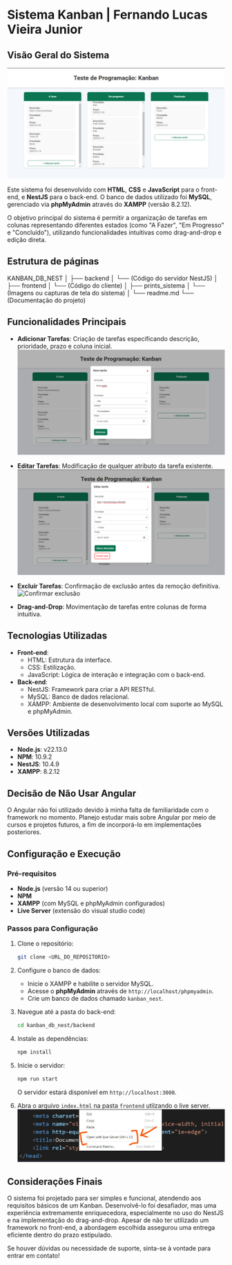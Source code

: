 # Sistema Kanban | Fernando Lucas Vieira Junior

## Visão Geral do Sistema

![Tela inicial](./prints_sistema/tela_inicial_kanban.png)

Este sistema foi desenvolvido com **HTML**, **CSS** e **JavaScript** para o front-end, e **NestJS** para o back-end. O banco de dados utilizado foi **MySQL**, gerenciado via **phpMyAdmin** através do **XAMPP** (versão 8.2.12).

O objetivo principal do sistema é permitir a organização de tarefas em colunas representando diferentes estados (como "A Fazer", "Em Progresso" e "Concluído"), utilizando funcionalidades intuitivas como drag-and-drop e edição direta.

## Estrutura de páginas

KANBAN_DB_NEST
│
├── backend
│   └── (Código do servidor NestJS)
│
├── frontend
│   └── (Código do cliente)
│
├── prints_sistema
│   └── (Imagens ou capturas de tela do sistema)
│
└── readme.md
    └── (Documentação do projeto)

## Funcionalidades Principais

- **Adicionar Tarefas**: Criação de tarefas especificando descrição, prioridade, prazo e coluna inicial.
![Criar tarefa](./prints_sistema/criando_task.png)


- **Editar Tarefas**: Modificação de qualquer atributo da tarefa existente.
![Alterar tarefa](./prints_sistema/alterando_task.png)


- **Excluir Tarefas**: Confirmação de exclusão antes da remoção definitiva.
![Confirmar exclusão](./prints_sistema/confirmar_exclusão.png)


- **Drag-and-Drop**: Movimentação de tarefas entre colunas de forma intuitiva.


## Tecnologias Utilizadas

- **Front-end**:
  - HTML: Estrutura da interface.
  - CSS: Estilização.
  - JavaScript: Lógica de interação e integração com o back-end.
- **Back-end**:
  - NestJS: Framework para criar a API RESTful.
  - MySQL: Banco de dados relacional.
  - XAMPP: Ambiente de desenvolvimento local com suporte ao MySQL e phpMyAdmin.

## Versões Utilizadas

- **Node.js**: v22.13.0
- **NPM**: 10.9.2
- **NestJS**: 10.4.9
- **XAMPP**: 8.2.12

## Decisão de Não Usar Angular

O Angular não foi utilizado devido à minha falta de familiaridade com o framework no momento. Planejo estudar mais sobre Angular por meio de cursos e projetos futuros, a fim de incorporá-lo em implementações posteriores.

## Configuração e Execução

### Pré-requisitos

- **Node.js** (versão 14 ou superior)
- **NPM** 
- **XAMPP** (com MySQL e phpMyAdmin configurados)
- **Live Server** (extensão do visual studio code)

### Passos para Configuração

1. Clone o repositório:
   ```bash
   git clone <URL_DO_REPOSITORIO>
   ```

2. Configure o banco de dados:
   - Inicie o XAMPP e habilite o servidor MySQL.
   - Acesse o **phpMyAdmin** através de `http://localhost/phpmyadmin`.
   - Crie um banco de dados chamado `kanban_nest`.

3. Navegue até a pasta do back-end:
   ```bash
   cd kanban_db_nest/backend
   ```

4. Instale as dependências:
   ```bash
   npm install
   ```

5. Inicie o servidor:
   ```bash
   npm run start
   ```

   O servidor estará disponível em `http://localhost:3000`.

6. Abra o arquivo `index.html` na pasta `frontend` utilzando o live server.
![Abrir com Live Server](./prints_sistema/open_live_server.png)

## Considerações Finais

O sistema foi projetado para ser simples e funcional, atendendo aos requisitos básicos de um Kanban. Desenvolvê-lo foi desafiador, mas uma experiência extremamente enriquecedora, especialmente no uso do NestJS e na implementação do drag-and-drop. Apesar de não ter utilizado um framework no front-end, a abordagem escolhida assegurou uma entrega eficiente dentro do prazo estipulado.

Se houver dúvidas ou necessidade de suporte, sinta-se à vontade para entrar em contato!
